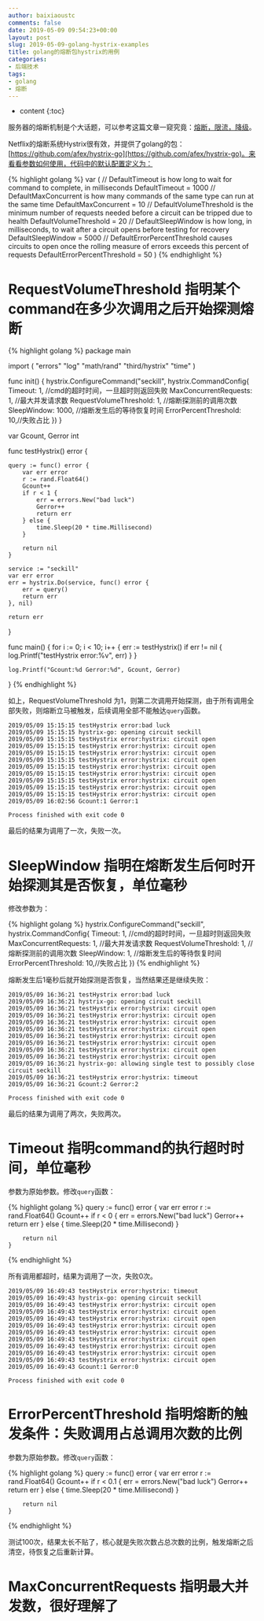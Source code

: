 ```yaml
---
author: baixiaoustc
comments: false
date: 2019-05-09 09:54:23+00:00
layout: post
slug: 2019-05-09-golang-hystrix-examples
title: golang的熔断包hystrix的用例
categories:
- 后端技术
tags:
- golang 
- 熔断
---
```


* content 
{:toc}

服务器的熔断机制是个大话题，可以参考这篇文章一窥究竟：[熔断，限流，降级](https://www.cnblogs.com/raoshaoquan/articles/6636067.html)。

Netflix的熔断系统Hystrix很有效，并提供了golang的包：[https://github.com/afex/hystrix-go](https://github.com/afex/hystrix-go)。来看看参数如何使用，代码中的默认配置定义为：

{% highlight golang %}
var (
	// DefaultTimeout is how long to wait for command to complete, in milliseconds
	DefaultTimeout = 1000
	// DefaultMaxConcurrent is how many commands of the same type can run at the same time
	DefaultMaxConcurrent = 10
	// DefaultVolumeThreshold is the minimum number of requests needed before a circuit can be tripped due to health
	DefaultVolumeThreshold = 20
	// DefaultSleepWindow is how long, in milliseconds, to wait after a circuit opens before testing for recovery
	DefaultSleepWindow = 5000
	// DefaultErrorPercentThreshold causes circuits to open once the rolling measure of errors exceeds this percent of requests
	DefaultErrorPercentThreshold = 50
)
{% endhighlight %}

# RequestVolumeThreshold 指明某个command在多少次调用之后开始探测熔断

{% highlight golang %}
package main

import (
	"errors"
	"log"
	"math/rand"
	"third/hystrix"
	"time"
)

func init() {
	hystrix.ConfigureCommand("seckill", hystrix.CommandConfig{
		Timeout:                1, //cmd的超时时间，一旦超时则返回失败
		MaxConcurrentRequests:  1, //最大并发请求数
		RequestVolumeThreshold: 1, //熔断探测前的调用次数
		SleepWindow:            1000, //熔断发生后的等待恢复时间
		ErrorPercentThreshold:  10,//失败占比
	})
}

var Gcount, Gerror int

func testHystrix() error {

	query := func() error {
		var err error
		r := rand.Float64()
		Gcount++
		if r < 1 {
			err = errors.New("bad luck")
			Gerror++
			return err
		} else {
			time.Sleep(20 * time.Millisecond)
		}

		return nil
	}

	service := "seckill"
	var err error
	err = hystrix.Do(service, func() error {
		err = query()
		return err
	}, nil)

	return err
}

func main() {
	for i := 0; i < 10; i++ {
		err := testHystrix()
		if err != nil {
			log.Printf("testHystrix error:%v", err)
		}
	}

	log.Printf("Gcount:%d Gerror:%d", Gcount, Gerror)
}
{% endhighlight %}

如上，RequestVolumeThreshold 为1，则第二次调用开始探测，由于所有调用全部失败，则熔断立马被触发，后续调用全部不能触达`query`函数。

	2019/05/09 15:15:15 testHystrix error:bad luck
	2019/05/09 15:15:15 hystrix-go: opening circuit seckill
	2019/05/09 15:15:15 testHystrix error:hystrix: circuit open
	2019/05/09 15:15:15 testHystrix error:hystrix: circuit open
	2019/05/09 15:15:15 testHystrix error:hystrix: circuit open
	2019/05/09 15:15:15 testHystrix error:hystrix: circuit open
	2019/05/09 15:15:15 testHystrix error:hystrix: circuit open
	2019/05/09 15:15:15 testHystrix error:hystrix: circuit open
	2019/05/09 15:15:15 testHystrix error:hystrix: circuit open
	2019/05/09 15:15:15 testHystrix error:hystrix: circuit open
	2019/05/09 15:15:15 testHystrix error:hystrix: circuit open
	2019/05/09 16:02:56 Gcount:1 Gerror:1
	
	Process finished with exit code 0
	
最后的结果为调用了一次，失败一次。

# SleepWindow 指明在熔断发生后何时开始探测其是否恢复，单位毫秒

修改参数为：

{% highlight golang %}
	hystrix.ConfigureCommand("seckill", hystrix.CommandConfig{
		Timeout:                1, //cmd的超时时间，一旦超时则返回失败
		MaxConcurrentRequests:  1, //最大并发请求数
		RequestVolumeThreshold: 1, //熔断探测前的调用次数
		SleepWindow:            1, //熔断发生后的等待恢复时间
		ErrorPercentThreshold:  10,//失败占比
	})
{% endhighlight %}	

熔断发生后1毫秒后就开始探测是否恢复，当然结果还是继续失败：

	2019/05/09 16:36:21 testHystrix error:bad luck
	2019/05/09 16:36:21 hystrix-go: opening circuit seckill
	2019/05/09 16:36:21 testHystrix error:hystrix: circuit open
	2019/05/09 16:36:21 testHystrix error:hystrix: circuit open
	2019/05/09 16:36:21 testHystrix error:hystrix: circuit open
	2019/05/09 16:36:21 testHystrix error:hystrix: circuit open
	2019/05/09 16:36:21 testHystrix error:hystrix: circuit open
	2019/05/09 16:36:21 testHystrix error:hystrix: circuit open
	2019/05/09 16:36:21 testHystrix error:hystrix: circuit open
	2019/05/09 16:36:21 testHystrix error:hystrix: circuit open
	2019/05/09 16:36:21 hystrix-go: allowing single test to possibly close circuit seckill
	2019/05/09 16:36:21 testHystrix error:hystrix: timeout
	2019/05/09 16:36:21 Gcount:2 Gerror:2
	
	Process finished with exit code 0
	
最后的结果为调用了两次，失败两次。	

# Timeout 指明command的执行超时时间，单位毫秒

参数为原始参数。修改`query`函数：

{% highlight golang %}
	query := func() error {
		var err error
		r := rand.Float64()
		Gcount++
		if r < 0 {
			err = errors.New("bad luck")
			Gerror++
			return err
		} else {
			time.Sleep(20 * time.Millisecond)
		}

		return nil
	}
{% endhighlight %}

所有调用都超时，结果为调用了一次，失败0次。

	2019/05/09 16:49:43 testHystrix error:hystrix: timeout
	2019/05/09 16:49:43 hystrix-go: opening circuit seckill
	2019/05/09 16:49:43 testHystrix error:hystrix: circuit open
	2019/05/09 16:49:43 testHystrix error:hystrix: circuit open
	2019/05/09 16:49:43 testHystrix error:hystrix: circuit open
	2019/05/09 16:49:43 testHystrix error:hystrix: circuit open
	2019/05/09 16:49:43 testHystrix error:hystrix: circuit open
	2019/05/09 16:49:43 testHystrix error:hystrix: circuit open
	2019/05/09 16:49:43 testHystrix error:hystrix: circuit open
	2019/05/09 16:49:43 testHystrix error:hystrix: circuit open
	2019/05/09 16:49:43 testHystrix error:hystrix: circuit open
	2019/05/09 16:49:43 Gcount:1 Gerror:0
	
	Process finished with exit code 0
	
# ErrorPercentThreshold 指明熔断的触发条件：失败调用占总调用次数的比例

参数为原始参数。修改`query`函数：

{% highlight golang %}
	query := func() error {
		var err error
		r := rand.Float64()
		Gcount++
		if r < 0.1 {
			err = errors.New("bad luck")
			Gerror++
			return err
		} else {
			time.Sleep(20 * time.Millisecond)
		}

		return nil
	}
{% endhighlight %}

测试100次，结果太长不贴了，核心就是失败次数占总次数的比例，触发熔断之后清空，待恢复之后重新计算。

# MaxConcurrentRequests 指明最大并发数，很好理解了